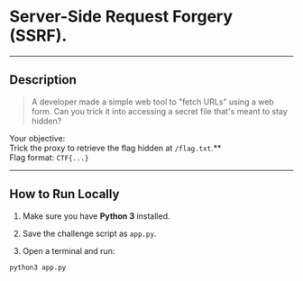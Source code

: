 # Server-Side Request Forgery (SSRF).

---

## Description

> A developer made a simple web tool to "fetch URLs" using a web form.
> Can you trick it into accessing a secret file that's meant to stay hidden?

Your objective:  
Trick the proxy to retrieve the flag hidden at `/flag.txt`.**  
Flag format: `CTF{...}`

---

## How to Run Locally 
1. Make sure you have **Python 3** installed.

2. Save the challenge script as `app.py`.

3. Open a terminal and run:

```bash
python3 app.py
